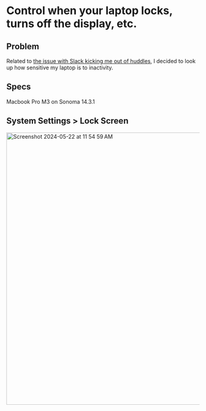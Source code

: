 # Control when your laptop locks, turns off the display, etc. 

## Problem 

Related to [the issue with Slack kicking me out of huddles](https://github.com/williln/til/blob/main/slack/computer_locking_kicks_out_of_huddles.md), I decided to look up how sensitive my laptop is to inactivity. 

## Specs 

Macbook Pro M3 on Sonoma 14.3.1 

## System Settings > Lock Screen 

<img width="710" alt="Screenshot 2024-05-22 at 11 54 59 AM" src="https://github.com/williln/til/assets/2286304/8707cc9f-9428-413b-8541-a892e42e2980">
